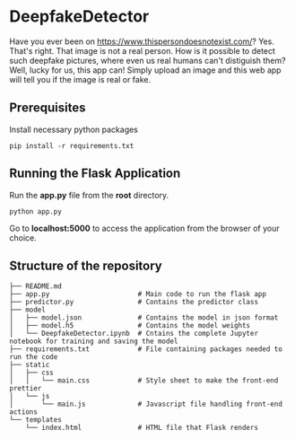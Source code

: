 # DeepfakeDetector

Have you ever been on https://www.thispersondoesnotexist.com/? Yes. That's right. That image is not a real person. How is it possible to detect such deepfake pictures, where even us real humans can't distiguish them? Well, lucky for us, this app can! Simply upload an image and this web app will tell you if the image is real or fake.

## Prerequisites

Install necessary python packages

`pip install -r requirements.txt`

## Running the Flask Application 

Run the **app.py** file from the **root** directory. 

`python app.py` 

Go to **localhost:5000** to access the application from the browser of your choice.

## Structure of the repository

```
├── README.md
├── app.py                      # Main code to run the flask app
├── predictor.py                # Contains the predictor class
├── model
│   ├── model.json              # Contains the model in json format
│   ├── model.h5                # Contains the model weights
│   └── DeepfakeDetector.ipynb  # Cntains the complete Jupyter notebook for training and saving the model
├── requirements.txt            # File containing packages needed to run the code
├── static
│   ├── css
│   │   └── main.css            # Style sheet to make the front-end prettier
│   └── js
│       └── main.js             # Javascript file handling front-end actions
└── templates
    └── index.html              # HTML file that Flask renders
```
